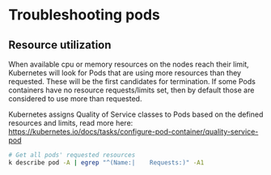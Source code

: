 # Troubleshooting pods

## Resource utilization
When available cpu or memory resources on the nodes reach their limit, Kubernetes will look for Pods that are using more resources than they requested. These will be the first candidates for termination. If some Pods containers have no resource requests/limits set, then by default those are considered to use more than requested. <br>

Kubernetes assigns Quality of Service classes to Pods based on the defined resources and limits, read more here: https://kubernetes.io/docs/tasks/configure-pod-container/quality-service-pod
```bash
# Get all pods' requested resources
k describe pod -A | egrep "^(Name:|    Requests:)" -A1
```